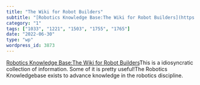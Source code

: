 ```yaml
---
title: "The Wiki for Robot Builders"
subtitle: "[Robotics Knowledge Base:The Wiki for Robot Builders](https://roboticsknowledgebase.com)This is a id..."
category: "1"
tags: ["1033", "1221", "1503", "1755", "1765"]
date: "2022-06-30"
type: "wp"
wordpress_id: 3873
---
```

[Robotics Knowledge Base:The Wiki for Robot Builders](https://roboticsknowledgebase.com)This is a idiosyncratic collection of information. Some of it is pretty useful!The Robotics Knowledgebase exists to advance knowledge in the robotics discipline.